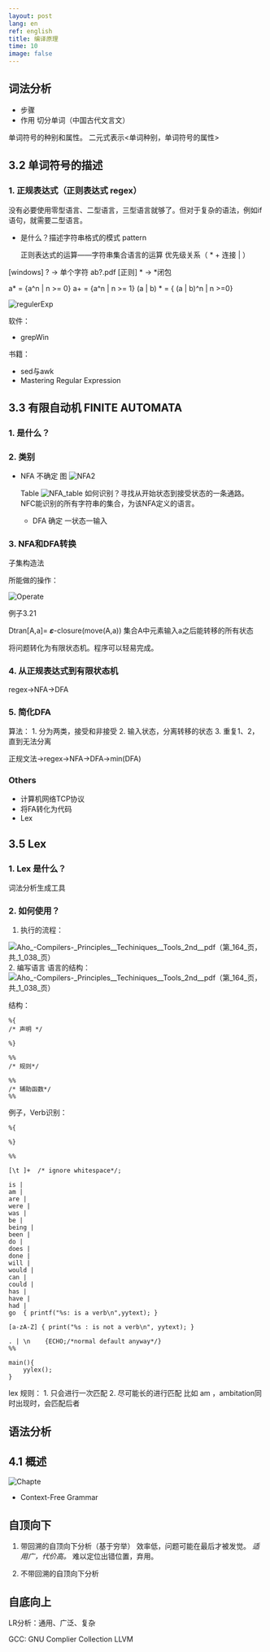 ```yaml
---
layout: post
lang: en
ref: english
title: 编译原理
time: 10
image: false
---
```


<!-- more -->
    

## 词法分析
    
- 步骤
- 作用
切分单词（中国古代文言文）
    
单词符号的种别和属性。
二元式表示<单词种别，单词符号的属性>

## 3.2 单词符号的描述

### 1. 正规表达式（正则表达式 regex）


没有必要使用零型语言、二型语言，三型语言就够了。但对于复杂的语法，例如if语句，就需要二型语言。

- 是什么？描述字符串格式的模式 pattern

    正则表达式的运算——字符串集合语言的运算
    优先级关系（ * + 连接 | ）

[windows] ? -> 单个字符 ab?.pdf
[正则] * -> *闭包 

>
a* = {a^n | n >= 0}
a+ = {a^n | n >= 1}
(a | b) * = { (a | b)^n | n >=0}

![regulerExp](/assets/qiniu/2017-06-21-regulerExp.png)

软件：
- grepWin

书籍：

- sed与awk
- Mastering Regular Expression

## 3.3 有限自动机 FINITE AUTOMATA

### 1. 是什么？

### 2. 类别

- NFA 不确定
    图 
    ![NFA2](/assets/qiniu/2017-06-21-NFA2.png)
     
     Table
    ![NFA_table](/assets/qiniu/2017-06-21-NFA_table.png)
    如何识别？寻找从开始状态到接受状态的一条通路。
    NFC能识别的所有字符串的集合，为该NFA定义的语言。
    - DFA 确定 一状态一输入

### 3. NFA和DFA转换

子集构造法

所能做的操作：
    
![Operate](/assets/qiniu/2017-06-21-Operate.png)

例子3.21
    
Dtran[A,a]= 𝜺-closure(move(A,a)) 集合A中元素输入a之后能转移的所有状态

将问题转化为有限状态机。程序可以轻易完成。   

### 4. 从正规表达式到有限状态机

regex->NFA->DFA
    
### 5. 简化DFA

算法：
    1. 分为两类，接受和非接受
    2. 输入状态，分离转移的状态
    3. 重复1、2，直到无法分离

正规文法->regex->NFA->DFA->min(DFA)

### Others

- 计算机网络TCP协议
- 将FA转化为代码
- Lex

## 3.5 Lex 

### 1. Lex 是什么？
词法分析生成工具
### 2. 如何使用？
1. 执行的流程：

![Aho_-_Compilers_-_Principles__Techiniques__Tools_2nd__pdf（第_164_页，共_1_038_页）](/assets/qiniu/2017-06-21-Aho_-_Compilers_-_Principles__Techiniques__Tools_2nd__pdf%EF%BC%88%E7%AC%AC_164_%E9%A1%B5%EF%BC%8C%E5%85%B1_1_038_%E9%A1%B5%EF%BC%89.png)
2. 编写语言
语言的结构：
![Aho_-_Compilers_-_Principles__Techiniques__Tools_2nd__pdf（第_164_页，共_1_038_页）](/assets/qiniu/2017-06-21-Aho_-_Compilers_-_Principles__Techiniques__Tools_2nd__pdf%EF%BC%88%E7%AC%AC_164_%E9%A1%B5%EF%BC%8C%E5%85%B1_1_038_%E9%A1%B5%EF%BC%89.png)

结构：

    %{
    /* 声明 */
    
    %}
    
    %%
    /* 规则*/
    
    %%
    /* 辅助函数*/
    %%


例子，Verb识别：

    %{
    
    %}
    
    %%
    
    [\t ]+  /* ignore whitespace*/;
    
    is |
    am | 
    are |
    were |
    was |
    be |
    being |
    been |
    do |
    does |
    done |
    will |
    would |
    can |
    could |
    has |
    have |
    had |
    go  { printf("%s: is a verb\n",yytext); }

    [a-zA-Z] { print("%s : is not a verb\n", yytext); }
    
    . | \n    {ECHO;/*normal default anyway*/}
    %%
    
    main(){
        yylex();
    }
    
lex 规则：
    1. 只会进行一次匹配
    2. 尽可能长的进行匹配 比如 am ，ambitation同时出现时，会匹配后者



## 语法分析

## 4.1 概述

![Chapte](/assets/qiniu/2017-06-21-Chapter4.png)

- Context-Free Grammar


## 自顶向下

1. 带回溯的自顶向下分析（基于穷举）
效率低，问题可能在最后才被发觉。
*适用广，代价高。*
难以定位出错位置，弃用。

2. 不带回溯的自顶向下分析

## 自底向上

LR分析：通用、广泛、复杂

GCC: GNU Complier Collection
LLVM

    

